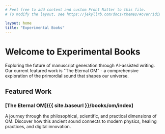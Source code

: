 ```yaml
---
# Feel free to add content and custom Front Matter to this file.
# To modify the layout, see https://jekyllrb.com/docs/themes/#overriding-theme-defaults

layout: home
title: "Experimental Books"
---
```


# Welcome to Experimental Books

Exploring the future of manuscript generation through AI-assisted writing. Our current featured work is "The Eternal OM" - a comprehensive exploration of the primordial sound that shapes our universe.

## Featured Work

### [The Eternal OM]({{ site.baseurl }}/books/om/index)
A journey through the philosophical, scientific, and practical dimensions of OM. Discover how this ancient sound connects to modern physics, healing practices, and digital innovation.

